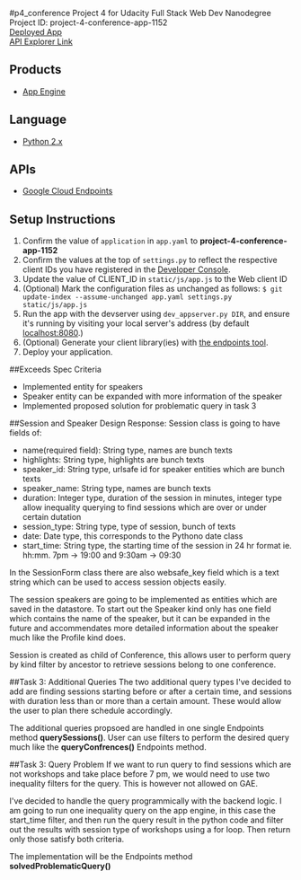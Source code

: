 #p4_conference
Project 4 for Udacity Full Stack Web Dev Nanodegree</br>
Project ID: project-4-conference-app-1152</br>
<a href="https://project-4-conference-app-1152.appspot.com/">Deployed App</a></br>
<a href="https://project-4-conference-app-1152.appspot.com/_ah/api/explorer">API Explorer Link</a></br>

## Products
- [App Engine][1]

## Language
- [Python 2.x][2]

## APIs
- [Google Cloud Endpoints][3]

## Setup Instructions
1. Confirm the value of `application` in `app.yaml` to __project-4-conference-app-1152__
1. Confirm the values at the top of `settings.py` to
   reflect the respective client IDs you have registered in the
   [Developer Console][4].
1. Update the value of CLIENT_ID in `static/js/app.js` to the Web client ID
1. (Optional) Mark the configuration files as unchanged as follows:
   `$ git update-index --assume-unchanged app.yaml settings.py static/js/app.js`
1. Run the app with the devserver using `dev_appserver.py DIR`, and ensure it's running by visiting your local server's address (by default [localhost:8080][5].)
1. (Optional) Generate your client library(ies) with [the endpoints tool][6].
1. Deploy your application.

##Exceeds Spec Criteria
* Implemented entity for speakers
* Speaker entity can be expanded with more information of the speaker
* Implemented proposed solution for problematic query in task 3

##Session and Speaker Design Response:
Session class is going to have fields of:
* name(required field): String type, names are bunch texts
* highlights: String type, highlights are bunch texts
* speaker_id: String type, urlsafe id for speaker entities which are bunch texts
* speaker_name: String type, names are bunch texts
* duration: Integer type, duration of the session in minutes, integer type allow inequality querying to find sessions which are over or under certain dutation
* session_type: String type, type of session, bunch of texts
* date: Date type, this corresponds to the Pythono date class
* start_time: String type, the starting time of the session in 24 hr format ie. hh:mm. 7pm -> 19:00 and 9:30am -> 09:30

In the SessionForm class there are also websafe_key field which is a text string which can be used to access session objects easily.

The session speakers are going to be implemented as entities which are saved in the datastore. To start out the Speaker kind only has one field which contains the name of the speaker, but it can be expanded in the future and accommendates more detailed information about the speaker much like the Profile kind does.

Session is created as child of Conference, this allows user to perform query by kind filter by ancestor to retrieve sessions belong to one conference.

##Task 3: Additional Queries
The two additional query types I've decided to add are finding sessions starting before or after a certain time, and sessions with duration less than or more than a certain amount. These would allow the user to plan there schedule accordingly.

The additional queries propsoed are handled in one single Endpoints method __querySessions()__. User can use filters to perform the desired query much like the <b>queryConfrences()</b> Endpoints method.

##Task 3: Query Problem
If we want to run query to find sessions which are not workshops and take place before 7 pm, we would need to use two inequality filters for the query. This is however not allowed on GAE.

I've decided to handle the query programmically with the backend logic. I am going to run one inequality query on the app engine, in this case the start_time filter, and then run the query result in the python code and filter out the results with session type of workshops using a for loop. Then return only those satisfy both criteria.

The implementation will be the Endpoints method __solvedProblematicQuery()__

[1]: https://developers.google.com/appengine
[2]: http://python.org
[3]: https://developers.google.com/appengine/docs/python/endpoints/
[4]: https://console.developers.google.com/
[5]: https://localhost:8080/
[6]: https://developers.google.com/appengine/docs/python/endpoints/endpoints_tool
